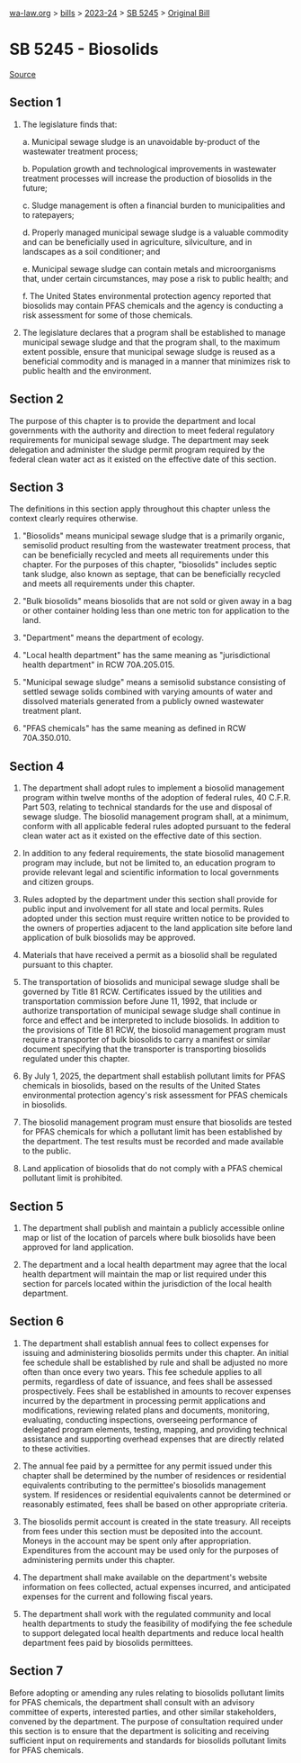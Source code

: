 [wa-law.org](/) > [bills](/bills/) > [2023-24](/bills/2023-24) > [SB 5245](/bills/2023-24/sb/5245/) > [Original Bill](/bills/2023-24/sb/5245/1/)

# SB 5245 - Biosolids

[Source](http://lawfilesext.leg.wa.gov/biennium/2023-24/Pdf/Bills/Senate%20Bills/5245.pdf)

## Section 1
1. The legislature finds that:

    a. Municipal sewage sludge is an unavoidable by-product of the wastewater treatment process;

    b. Population growth and technological improvements in wastewater treatment processes will increase the production of biosolids in the future;

    c. Sludge management is often a financial burden to municipalities and to ratepayers;

    d. Properly managed municipal sewage sludge is a valuable commodity and can be beneficially used in agriculture, silviculture, and in landscapes as a soil conditioner; and

    e. Municipal sewage sludge can contain metals and microorganisms that, under certain circumstances, may pose a risk to public health; and

    f. The United States environmental protection agency reported that biosolids may contain PFAS chemicals and the agency is conducting a risk assessment for some of those chemicals.

2. The legislature declares that a program shall be established to manage municipal sewage sludge and that the program shall, to the maximum extent possible, ensure that municipal sewage sludge is reused as a beneficial commodity and is managed in a manner that minimizes risk to public health and the environment.

## Section 2
The purpose of this chapter is to provide the department  and local governments with the authority and direction to meet federal regulatory requirements for municipal sewage sludge. The department  may seek delegation and administer the sludge permit program required by the federal clean water act as it existed on the effective date of this section.

## Section 3
The definitions in this section apply throughout this chapter unless the context clearly requires otherwise.

1. "Biosolids" means municipal sewage sludge that is a primarily organic, semisolid product resulting from the wastewater treatment process, that can be beneficially recycled and meets all requirements under this chapter. For the purposes of this chapter, "biosolids" includes septic tank sludge, also known as septage, that can be beneficially recycled and meets all requirements under this chapter.

2. "Bulk biosolids" means biosolids that are not sold or given away in a bag or other container holding less than one metric ton for application to the land.

3. "Department" means the department of ecology.

4. "Local health department" has the same meaning as "jurisdictional health department" in RCW 70A.205.015.

5. "Municipal sewage sludge" means a semisolid substance consisting of settled sewage solids combined with varying amounts of water and dissolved materials generated from a publicly owned wastewater treatment plant.

6. "PFAS chemicals" has the same meaning as defined in RCW 70A.350.010.

## Section 4
1. The department shall adopt rules to implement a biosolid management program within twelve months of the adoption of federal rules, 40 C.F.R. Part 503, relating to technical standards for the use and disposal of sewage sludge. The biosolid management program shall, at a minimum, conform with all applicable federal rules adopted pursuant to the federal clean water act as it existed on the effective date of this section.

2. In addition to any federal requirements, the state biosolid management program may include, but not be limited to, an education program to provide relevant legal and scientific information to local governments and citizen groups.

3. Rules adopted by the department under this section shall provide for public input and involvement for all state and local permits. Rules adopted under this section must require written notice to be provided to the owners of properties adjacent to the land application site before land application of bulk biosolids may be approved.

4. Materials that have received a permit as a biosolid shall be regulated pursuant to this chapter.

5. The transportation of biosolids and municipal sewage sludge shall be governed by Title 81 RCW. Certificates issued by the utilities and transportation commission before June 11, 1992, that include or authorize transportation of municipal sewage sludge shall continue in force and effect and be interpreted to include biosolids. In addition to the provisions of Title 81 RCW, the biosolid management program must require a transporter of bulk biosolids to carry a manifest or similar document specifying that the transporter is transporting biosolids regulated under this chapter.

6. By July 1, 2025, the department shall establish pollutant limits for PFAS chemicals in biosolids, based on the results of the United States environmental protection agency's risk assessment for PFAS chemicals in biosolids.

7. The biosolid management program must ensure that biosolids are tested for PFAS chemicals for which a pollutant limit has been established by the department. The test results must be recorded and made available to the public.

8. Land application of biosolids that do not comply with a PFAS chemical pollutant limit is prohibited.

## Section 5
1. The department shall publish and maintain a publicly accessible online map or list of the location of parcels where bulk biosolids have been approved for land application.

2. The department and a local health department may agree that the local health department will maintain the map or list required under this section for parcels located within the jurisdiction of the local health department.

## Section 6
1. The department shall establish annual fees to collect expenses for issuing and administering biosolids permits under this chapter. An initial fee schedule shall be established by rule and shall be adjusted no more often than once every two years. This fee schedule applies to all permits, regardless of date of issuance, and fees shall be assessed prospectively. Fees shall be established in amounts to recover expenses incurred by the department in processing permit applications and modifications, reviewing related plans and documents, monitoring, evaluating, conducting inspections, overseeing performance of delegated program elements, testing, mapping, and providing technical assistance and supporting overhead expenses that are directly related to these activities.

2. The annual fee paid by a permittee for any permit issued under this chapter shall be determined by the number of residences or residential equivalents contributing to the permittee's biosolids management system. If residences or residential equivalents cannot be determined or reasonably estimated, fees shall be based on other appropriate criteria.

3. The biosolids permit account is created in the state treasury. All receipts from fees under this section must be deposited into the account. Moneys in the account may be spent only after appropriation. Expenditures from the account may be used only for the purposes of administering permits under this chapter.

4. The department shall make available on the department's website information on fees collected, actual expenses incurred, and anticipated expenses for the current and following fiscal years.

5. The department shall work with the regulated community and local health departments to study the feasibility of modifying the fee schedule to support delegated local health departments and reduce local health department fees paid by biosolids permittees.

## Section 7
Before adopting or amending any rules relating to biosolids pollutant limits for PFAS chemicals, the department shall consult with an advisory committee of experts, interested parties, and other similar stakeholders, convened by the department. The purpose of consultation required under this section is to ensure that the department is soliciting and receiving sufficient input on requirements and standards for biosolids pollutant limits for PFAS chemicals.
